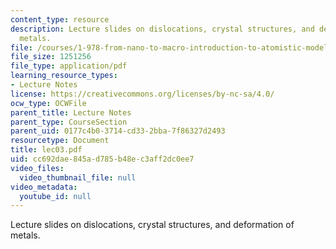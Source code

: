 ```yaml
---
content_type: resource
description: Lecture slides on dislocations, crystal structures, and deformation of
  metals.
file: /courses/1-978-from-nano-to-macro-introduction-to-atomistic-modeling-techniques-january-iap-2007/cc692dae845ad785b48ec3aff2dc0ee7_lec03.pdf
file_size: 1251256
file_type: application/pdf
learning_resource_types:
- Lecture Notes
license: https://creativecommons.org/licenses/by-nc-sa/4.0/
ocw_type: OCWFile
parent_title: Lecture Notes
parent_type: CourseSection
parent_uid: 0177c4b0-3714-cd33-2bba-7f86327d2493
resourcetype: Document
title: lec03.pdf
uid: cc692dae-845a-d785-b48e-c3aff2dc0ee7
video_files:
  video_thumbnail_file: null
video_metadata:
  youtube_id: null
---
```

Lecture slides on dislocations, crystal structures, and deformation of metals.